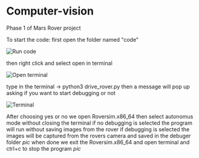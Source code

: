 # Computer-vision
Phase 1 of Mars Rover project


To start the code:
  first open the folder named "code"
  
  ![Run code](https://user-images.githubusercontent.com/85449665/206904781-217a588c-282a-4389-9ade-a977aa2c9a50.png)

  
  then right click and select open in terminal 
  
  ![Open terminal](https://user-images.githubusercontent.com/85449665/206904799-3b035c60-ee97-4a0e-8d69-01aff7c75d76.png)

  
  type in the terminal -> python3 drive_rover.py
  then a message will pop up asking if you want to start debugging or not
  
  ![Terminal](https://user-images.githubusercontent.com/85449665/206904815-1ee76b99-755c-48a1-b71b-db7a78cb4be9.png)

  
  After choosing yes or no we open Roversim.x86_64 then select autonomus mode without closing the terminal
  if no debugging is selected the program will run without saving images from the rover
  if debugging is selected the images will be captured from the rovers camera and saved in the debuger folder
  *pic*
  when done we exit the Roversim.x86_64 and open terminal and ctrl+c to stop the program
  *pic*
